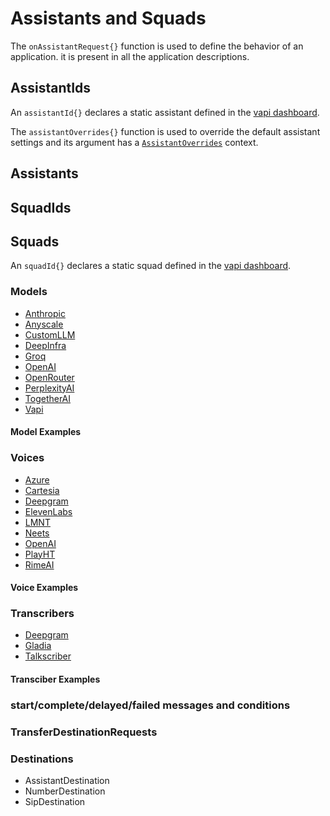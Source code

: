 # Assistants and Squads

The `onAssistantRequest{}` function is used to define the behavior of an application.
it is present in all the application descriptions.

## AssistantIds

An `assistantId{}` declares a static assistant defined in the [vapi dashboard](https://dashboard.vapi.ai/assistants).

The `assistantOverrides{}` function is used to override the default assistant settings and its argument has a
[`AssistantOverrides`](%base_url%.assistant/-assistant-overrides/index.html) context.

<chapter title="Assistant Id Example" id="assistantId" collapsible="false">
<code-block lang="kotlin" src="src/main/kotlin/assistants/Assistants.kt" include-symbol="assistantIdExample"/>
</chapter>

## Assistants

## SquadIds

## Squads

An `squadId{}` declares a static squad defined in the [vapi dashboard](https://dashboard.vapi.ai/assistants).

<chapter title="Squad Id Example" id="squad" collapsible="false">
<code-block lang="kotlin" src="src/main/kotlin/assistants/Assistants.kt" include-symbol="squadIdExample"/>
</chapter>

### Models

* [Anthropic](%base_url%.model/-anthropic-model/index.html)
* [Anyscale](%base_url%.model/-anyscale-model/index.html)
* [CustomLLM](%base_url%.model/-custom-l-l-m-model/index.html)
* [DeepInfra](%base_url%.model/-deep-infra-model/index.html)
* [Groq](%base_url%.model/-groq-model/index.html)
* [OpenAI](%base_url%.model/-open-a-i-model/index.html)
* [OpenRouter](%base_url%.model/-open-router-model/index.html)
* [PerplexityAI](%base_url%.model/-perplexity-a-i-model/index.html)
* [TogetherAI](%base_url%.model/-together-a-i-model/index.html)
* [Vapi](%base_url%.model/-vapi-model/index.html)

#### Model Examples

<tabs>
  <tab title="Anthropic">
    <code-block lang="kotlin" src="src/main/kotlin/assistants/Models.kt" include-symbol="anthropicExample"/>
  </tab>
  <tab title="Anyscale">
    <code-block lang="kotlin" src="src/main/kotlin/assistants/Models.kt" include-symbol="anyscaleExample"/>
  </tab>
  <tab title="CustomLLM">
    <code-block lang="kotlin" src="src/main/kotlin/assistants/Models.kt" include-symbol="customLLMExample"/>
  </tab>
  <tab title="DeepInfra">
    <code-block lang="kotlin" src="src/main/kotlin/assistants/Models.kt" include-symbol="deepInfraExample"/>
  </tab>
  <tab title="Groq">
    <code-block lang="kotlin" src="src/main/kotlin/assistants/Models.kt" include-symbol="groqExample"/>
  </tab>
  <tab title="OpenAI">
    <code-block lang="kotlin" src="src/main/kotlin/assistants/Models.kt" include-symbol="openAIExample"/>
  </tab>
  <tab title="OpenRouter">
    <code-block lang="kotlin" src="src/main/kotlin/assistants/Models.kt" include-symbol="openRouterExample"/>
  </tab>
  <tab title="PerplexityAI">
    <code-block lang="kotlin" src="src/main/kotlin/assistants/Models.kt" include-symbol="perplexityAIExample"/>
  </tab>
  <tab title="TogetherAI">
    <code-block lang="kotlin" src="src/main/kotlin/assistants/Models.kt" include-symbol="togetherAIExample"/>
  </tab>
  <tab title="Vapi">
    <code-block lang="kotlin" src="src/main/kotlin/assistants/Models.kt" include-symbol="vapiExample"/>
  </tab>
</tabs>

### Voices

* [Azure](%base_url%.voice/-azure-voice/index.html)
* [Cartesia](%base_url%.voice/-cartesia-voice/index.html)
* [Deepgram](%base_url%.voice/-deepgram-voice/index.html)
* [ElevenLabs](%base_url%.voice/-eleven-labs-voice/index.html)
* [LMNT](%base_url%.voice/-l-m-n-t-voice/index.html)
* [Neets](%base_url%.voice/-neets-voice/index.html)
* [OpenAI](%base_url%.voice/-open-a-i-voice/index.html)
* [PlayHT](%base_url%.voice/-play-h-t-voice/index.html)
* [RimeAI](%base_url%.voice/-rime-a-i-voice/index.html)

#### Voice Examples

<tabs>
  <tab title="Azure">
    <code-block lang="kotlin" src="src/main/kotlin/assistants/Voices.kt" include-symbol="azureExample"/>
  </tab>
  <tab title="Cartesia">
    <code-block lang="kotlin" src="src/main/kotlin/assistants/Voices.kt" include-symbol="cartesiaExample"/>
  </tab>
  <tab title="Deepgram">
    <code-block lang="kotlin" src="src/main/kotlin/assistants/Voices.kt" include-symbol="deepgramExample"/>
  </tab>
  <tab title="ElevenLabs">
    <code-block lang="kotlin" src="src/main/kotlin/assistants/Voices.kt" include-symbol="elevenLabsExample"/>
  </tab>
  <tab title="LMNT">
    <code-block lang="kotlin" src="src/main/kotlin/assistants/Voices.kt" include-symbol="lmntExample"/>
  </tab>
  <tab title="Neets">
    <code-block lang="kotlin" src="src/main/kotlin/assistants/Voices.kt" include-symbol="neetsExample"/>
  </tab>
  <tab title="OpenAI">
    <code-block lang="kotlin" src="src/main/kotlin/assistants/Voices.kt" include-symbol="openAIExample"/>
  </tab>
  <tab title="PlayHT">
    <code-block lang="kotlin" src="src/main/kotlin/assistants/Voices.kt" include-symbol="playHTExample"/>
  </tab>
  <tab title="RimeAI">
    <code-block lang="kotlin" src="src/main/kotlin/assistants/Voices.kt" include-symbol="rimeAIExample"/>
  </tab>
</tabs>

### Transcribers

* [Deepgram](%base_url%.transcriber/-deepgram-transcriber/index.html)
* [Gladia](%base_url%.transcriber/-gladia-transcriber/index.html)
* [Talkscriber](%base_url%.transcriber/-talkscriber-transcriber/index.html)

#### Transciber Examples

<tabs>
  <tab title="Deepgram">
    <code-block lang="kotlin" src="src/main/kotlin/assistants/Transcribers.kt" include-symbol="deepgramExample"/>
  </tab>
  <tab title="Gladia">
    <code-block lang="kotlin" src="src/main/kotlin/assistants/Transcribers.kt" include-symbol="gladiaExample"/>
  </tab>
  <tab title="Talkscriber">
    <code-block lang="kotlin" src="src/main/kotlin/assistants/Transcribers.kt" include-symbol="talkscriberExample"/>
  </tab>
</tabs>

### start/complete/delayed/failed messages and conditions

### TransferDestinationRequests

### Destinations

* AssistantDestination
* NumberDestination
* SipDestination
